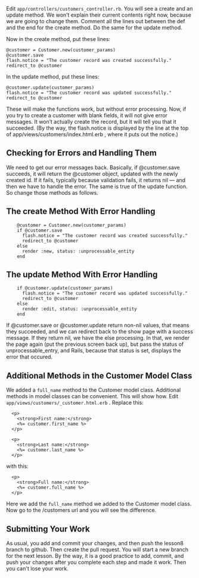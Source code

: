Edit ```app/controllers/customers_controller.rb```. You will see a create and an update method. We won’t explain their current contents right now, because we are going to change them. Comment all the lines out between the def and the end for the create method. Do the same for the update method.

Now in the create method, put these lines:

```
@customer = Customer.new(customer_params)
@customer.save
flash.notice = "The customer record was created successfully."
redirect_to @customer
```

In the update method, put these lines:

```
@customer.update(customer_params)
flash.notice = "The customer record was updated successfully."
redirect_to @customer

```

These will make the functions work, but without error processing. Now, if you try to create a customer with blank fields, it will not give error messages. It won’t actually create the record, but it will tell you that it succeeded. (By the way, the flash.notice is displayed by the line at the top of app/views/customers/index.html.erb , where it puts out the notice.)

## Checking for Errors and Handling Them

We need to get our error messages back. Basically, if @customer.save succeeds, it will return the @customer object, updated with the newly created id. If it fails, typically because validation fails, it returns nil — and then we have to handle the error. The same is true of the update function. So change those methods as follows.

## The create Method With Error Handling

```
    @customer = Customer.new(customer_params)
    if @customer.save
      flash.notice = "The customer record was created successfully."
      redirect_to @customer
    else
      render :new, status: :unprocessable_entity
    end

```

## The update Method With Error Handling

```
    if @customer.update(customer_params)
      flash.notice = "The customer record was updated successfully."
      redirect_to @customer
    else
      render :edit, status: :unprocessable_entity
    end
```

If @customer.save or @customer.update return non-nil values, that means they succeeded, and we can redirect back to the show page with a success message. If they return nil, we have the else processing. In that, we render the page again (put the previous screen back up), but pass the status of unprocessable\_entry, and Rails, because that status is set, displays the error that occured.

## Additional Methods in the Customer Model Class

We added a ```full_name``` method to the Customer model class. Additional methods in model classes can be convenient. This will show how. Edit ```app/views/customers/_customer.html.erb``` . Replace this:

```
  <p>
    <strong>First name:</strong>
    <%= customer.first_name %>
  </p>

  <p>
    <strong>Last name:</strong>
    <%= customer.last_name %>
  </p>
```

with this:

```
  <p>
    <strong>Full name:</strong>
    <%= customer.full_name %>
  </p>
```

Here we add the ```full_name``` method we added to the Customer model class. Now go to the /customers url and you will see the difference.

## Submitting Your Work

As usual, you add and commit your changes, and then push the lesson8 branch to github.  Then create the pull request.  You will start a new branch for the next lesson.  By the way, it is a good practice to add, commit, and push your changes after you complete each step and made it work.  Then you can't lose your work.